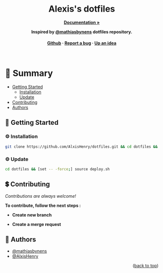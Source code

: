 <a name="readme-top"></a>

<div align="center">
  
  <h1>
    Alexis's dotfiles
  </h1>

<a href="https://github.com/CCI-Campus/CCI-Appro/tree/sass/docs"><strong> Documentation »</strong></a>

**Inspired by [@mathiasbynens](https://github.com/mathiasbynens/dotfiles) dotfiles repository.**

<h4>
    <a href="https://github.com/AlxisHenry/dotfiles">Github</a>
  <span> · </span>
    <a href="https://github.com/AlxisHenry/dotfiles/issues">Report a bug</a>
  <span> · </span>
    <a href="https://github.com/AlxisHenry/dotfiles/issues">Up an idea</a>
  </h4>
</div>

<br />

# :notebook_with_decorative_cover: Summary

- [Getting Started](#toolbox-getting-started)
  * [Installation](#gear-installation)
  * [Update](#gear-update)
- [Contributing](#heavy_dollar_sign-contributing)
- [Authors](#wave-auteurs)

## :toolbox: Getting Started

### :gear: Installation

```bash
git clone https://github.com/AlxisHenry/dotfiles.git && cd dotfiles && source deploy.sh
```

### :gear: Update

```bash
cd dotfiles && [set -- -force;] source deploy.sh
```

## :heavy_dollar_sign: Contributing

*Contributions are always welcome!*

**To contribute, follow the next steps :**

- **Create new branch**

- **Create a merge request**

## :wave: Authors

- [@mathiasbynens](https://github.com/mathiasbynens)
- [@AlxisHenry](https://www.github.com/AlxisHenry) 


<!-- ## :page_with_curl: Liens utiles -->

<p align="right">(<a href="#readme-top">back to top</a>)</p>